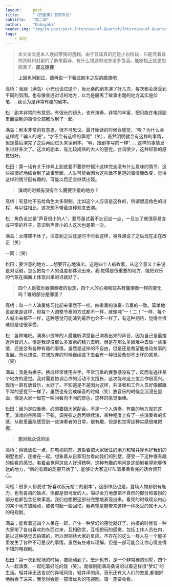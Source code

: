```yaml
---
layout:     post
title:      "《四重奏》官网专访"
subtitle:   "第二回"
author:     "Kabayaki"
header-img: "img/in-post/post-Interview-of-Quartet/Interview-of-Quartet.jpg"
tags:
    - 采访
---
```


>本文全文是本人连闷带猜的渣翻，由于日语真的还是小白阶段，只能凭着各种资料和对剧的了解来翻译，有什么错漏的地方请多包涵，能够指正就更加感激了。[原文链接](http://www.tbs.co.jp/quartet2017/interview/vol2.html)

>**上回也问到过，请再说一下看过剧本之后的感想吧**

高桥：我跟（满岛）小光也谈过这个，坂元桑的剧本演了好几次，每次都会感受到不同的氛围。也有像普通对话的地方，以为是脱离了故事主题的地方其实是伏笔……我认为是非常有趣的剧本。

松：剧本非常的有意思。有很长的镜头，也有演奏，非常的丰富，把只能在电视剧里面做到的事情全部都放到了一起。

满岛：剧本非常的有意思，很不可思议。最开始读的时候会感觉，“唉？为什么会这样呢？骗人的吧”，“才不会有这样的事呢”（笑），虽然明明就会有这样的事情，但是最后演完了之后再回过头来读剧本，“啊，跟剧本写的一样”……这样的事情发生过好多次了。这次的剧本，有比较成熟的大人的感觉。台词很少，这种轻盈的感觉很好。

松田：第一话有关于炸鸡上到底要不要挤柠檬汁这样完全没有什么意味的情节，这些被很好地结合到了故事里面，人生可能会因为这些微不足道的事情而改变，觉得这样的情节挺有趣的，可能以后还会继续出现。

>**演戏的时候有没有什么需要注意的地方？**

高桥：有意地不去给角色太多限制。比如这个人应该是这样的，所谓塑造角色的过程，与以往相比，这次想不带着这种观念去演。

松：角色设定是“声音很小的人”，要尽量试着不忘记这一点，一旦忘了就很容易变成平常的样子，意识到声音小的人这次也是第一次。

满岛：太喋喋不休了。注意到之后还是时不时会这样，被导演说了之后现在正在改正（笑）

一同：（笑）

松田：要注意的地方……想要开心地演出。这是四个人的故事，从这个意义上来说是对话剧，怎么把每个人的温度都体现出来，我i觉得是很重要的地方，能把欢乐的气氛在画面上体现出来的话就好了。

>**四个人是弦乐器演奏者的设定，四个人的心境和联系有像演奏一样的变化吗？难的部分是哪里？**

高桥：和一个人演奏练习比起来果然不一样。四重奏的演奏=节奏的一致。简单地说起来是这样，但每个人调整节奏的方式都不一样，就像喊“一！二！”一样，每个人喊出来都不一样，这种感觉可能演到最后也会不一样了，有这种期待，觉得会很难但是也很享受。

松：各种难吧。演奏小提琴的人最能听清楚自己演奏出来的声音，因为自己是最接近声音的人。但是我却没那么多富余的精力去听。但是在那么多困难中去做一些事情，还是会有各种有趣的事情。虽然是这样的不自由，但是还是希望能推动故事的发展。所以想说，在想放弃的时候继续做下去会有一种很疲惫却不太坏的感觉。（笑）

满岛：我是右撇子。换成经常使用左手，平常沉重的疲惫感没有了，反而有逃往某个地方的感觉。我对需要协调合作的活动不太擅长，这次能和这三位合作很高兴。现场一直有放音乐，太好了。不知道是不是因为这样，共演者和工作人员好像都跟平常的感觉不一样了。虽然也有变成噪音的时候（笑）放音乐的时候会沉浸在里面，像是大家一起在一瞬间看向不同的景色，这样的感觉很棒。

松田：因为是四重奏，必须要跟大家配合。不是一个人演奏，有趣的地方就在这里。演戏的空隙调一下弦，调完弦之后再继续演，某种程度上有了一些演奏者的实感，从剧里面能感受到一些演奏者的日常，很有趣，但是也觉得这种实感很难把握。

>**想对观众说的话**

高桥：稍微放松一点，在电视机前，想象着把大家居住的地方和轻井泽也好我们的别墅也好，连接在一起。想象着从自家阳台看向我们的别墅，感受一下这种很有趣的偷看的感觉。看着会觉得这些人好滑稽啊，这种有趣的瞬间是这部剧希望能够传达的地方，“新的有趣的剧要开始了”，能够让大家这样叫着呆呆看完的话会很开心。

阿松：很多人都说过“好喜欢阪元裕二的剧本”，这部作品也是，登场人物都很有魅力，也有各自的缺点，但都是很可爱的人。竭尽全力地想把不自然的部分和狼狈的部分也都包含在故事里。我们也想把这部分完整地表现出来。看完的时候观众内心的某个地方被触动，或者勾起一些回忆，我希望是能带来这样一种感受的属于大人的电视剧。

满岛：能看着这四个人呆在一起，产生一种梦幻的感觉就好了。拍摄的时候有一种大家带了各自喜欢的东西过来，互相欣赏，互相把玩的感觉，包括工作人员在内，是以这种感觉去拍摄的，所以很期待大家的反应。不存在的这么一群人在一个屋子里发生了各种不可思议的事情，虽然有些难以理解，但是一部可能会让你心情变得不错的电视剧。

松田：第一次到现场的时候，被感动到了。壁炉也有，是一个非常棒的别墅，四个人一起演奏，一起吃着好吃的饭（笑）。就像刚刚满岛桑说的过着这样很“梦幻”的生活。轻井泽无法言说的异域风情，轻井泽的风、音乐还有大人们的恋爱,都很好地融合了进来，我觉得会是一部很优秀的电视剧。请一定要收看。
